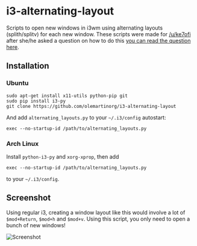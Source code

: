 i3-alternating-layout
=====================

Scripts to open new windows in i3wm using alternating layouts (splith/splitv) for each new window. These scripts were made for [/u/ke7ofi](http://www.reddit.com/user/ke7ofi) after she/he asked a question on how to do this [you can read the question here](http://www.reddit.com/r/i3wm/comments/1sdc39/alternating_horizontal_and_vertical_splitting/).

Installation
------------
### Ubuntu

```
sudo apt-get install x11-utils python-pip git
sudo pip install i3-py
git clone https://github.com/olemartinorg/i3-alternating-layout
```
And add `alternating_layouts.py` to your `~/.i3/config` autostart:
```
exec --no-startup-id /path/to/alternating_layouts.py
```
### Arch Linux
Install `python-i3-py` and `xorg-xprop`, then add
```
exec --no-startup-id /path/to/alternating_layouts.py
```
to your `~/.i3/config`.


Screenshot
----------

Using regular i3, creating a window layout like this would involve a lot of `$mod+Return`, `$mod+h` and `$mod+v`. Using this script, you only need to open a bunch of new windows!

![Screenshot](https://github.com/olemartinorg/i3-alternating-layout/raw/master/screenshot.png "Screenshot (1920x1080)")
